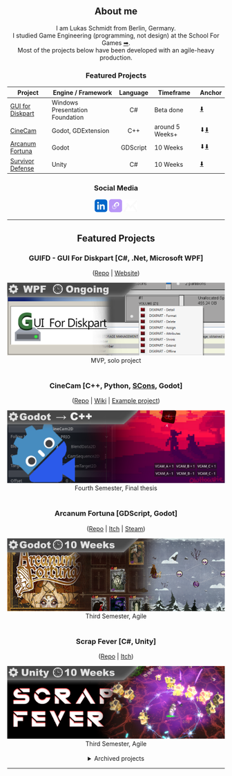 <div align="center">

  <h2>About me</h2>
  
  <p>
    I am Lukas Schmidt from Berlin, Germany.<br />
    I studied Game Engineering (programming, not design) at the School For Games <a href="https://www.school4games.net">➡</a>. <br />
    Most of the projects below have been developed with an agile-heavy production.<br />

<h3>Featured Projects</h3>

| Project | Engine / Framework | Language | Timeframe | Anchor |
| --- | --- | :---: | --- | --- |
| [GUI for Diskpart](https://github.com/LumiToad/GUIForDiskpart) | Windows Presentation Foundation | C# | Beta done | [⬇️](#guifd_anchor) |
| [CineCam](https://github.com/LumiToad/GDExtension_CineCam) | Godot, GDExtension | C++ | around 5 Weeks+ | ⬇[⬇️](#cinecam_anchor) |
| [Arcanum Fortuna](https://github.com/LumiToad/ArcanumFortuna) | Godot | GDScript | 10 Weeks | ⬇[⬇️](#arcanum_anchor) |
| [Survivor Defense](https://github.com/LumiToad/WorkingTitle-SurvivorDefense) | Unity | C# | 10 Weeks | [⬇️](#scrap_anchor) |
    
<h3>Social Media</h3>
    <a href="https://www.linkedin.com/in/lukas-schmidt-93b532256/"><img src="https://github.com/LumiToad/LumiToad/blob/main/img/icons/linkedin.webp" alt="LinkedIn" width="30" height="30"/></a>
    <a href="https://lnk.bio/LumiToad"><img src="https://github.com/LumiToad/LumiToad/blob/main/img/icons/link_bio.png" alt="LinkBio" width="30" height="30" /></a>
    <a href="mailto:Lukas-Schmidt1996@hotmail.com"><img src="https://github.com/LumiToad/LumiToad/blob/main/img/icons/email.png" alt="LinkBio" width="33" height="30" /></a>
  </p>

  <hr />

  <h2>Featured Projects</h2>

  <h3>GUIFD - GUI For Diskpart [C#, .Net, Microsoft WPF]</h3>
  <a name="guifd_anchor"></a>
  <p>
      (<a href="https://github.com/LumiToad/GUIForDiskpart">Repo</a> | 
      <a href="#">Website</a>)
  </p>
  <a href="https://github.com/LumiToad/GUIForDiskpart">
    <img src="https://github.com/LumiToad/LumiToad/blob/main/img/banner/github_gui_banner.png" />
  </a><br />
  MVP, solo project
  <br /><br />

  <h3>CineCam [C++, Python, <a href="https://scons.org">SCons</a>, Godot]</h3>
  <a name="cinecam_anchor"></a>
  <p>
      (<a href="https://github.com/LumiToad/GDExtension_CineCam">Repo</a> | 
      <a href="https://github.com/LumiToad/GDExtension_CineCam/wiki">Wiki</a> | 
      <a href="https://github.com/LumiToad/CineCam_Example">Example project</a>)
  </p>
  <a href="https://github.com/LumiToad/GDExtension_CineCam">
    <img src="https://github.com/LumiToad/GDExtension_CineCam/blob/main/images/github_cinecam_banner.png" />
  </a><br />
  Fourth Semester, Final thesis
  <br /><br />

  <h3>Arcanum Fortuna [GDScript, Godot]</h3>
  <a name="arcanum_anchor"></a>
  <p>
      (<a href="https://github.com/LumiToad/ArcanumFortuna">Repo</a> | 
      <a href="https://s4g.itch.io/arcanum-fortuna">Itch</a> | 
      <a href="https://store.steampowered.com/app/2852690/Arcanum_Fortuna/">Steam</a>)
  </p>
  <a href="https://github.com/LumiToad/ArcanumFortuna">
    <img src="https://github.com/LumiToad/LumiToad/blob/main/img/banner/github_arcanum_banner.png" />
  </a><br />
  Third Semester, Agile
  <br /><br />
  
  <h3>Scrap Fever [C#, Unity]</h3>
  <a name="scrap_anchor"></a>
  <p>
    (<a href="https://github.com/LumiToad/WorkingTitle-SurvivorDefense">Repo</a> | 
    <a href="https://s4g.itch.io/scrap-fever">Itch</a>)
  </p>
  <a href="https://github.com/LumiToad/WorkingTitle-SurvivorDefense">
  <img src="https://github.com/LumiToad/LumiToad/blob/main/img/banner/github_scrap_banner.png" />
  </a><br />
  Third Semester, Agile
  <br /><br />

  <!-- --------START OF EXPAND SECTION-------- -->
  <details> 
    <summary>Archived projects</summary>
    <p>
      <h2>School For Games</h2>
      <b>Important!</b> These are from my time in the School for Games.<br />
      My programming has improved since. However, these projects were agile team projects.<br />
      <h3>Brevity Of Gravity (First Semester)</h3>
      <a name="brevity_anchor"></a>
        <p>
          (<a href="https://github.com/LumiToad/BrevityOfGravity">Repo</a> | 
          <a href="https://brevity-of-gravity.school4games.net/">Website</a> | 
          <a href="https://s4g.itch.io/brevity-of-gravity">Itch</a>)
        </p>
      <a href="https://github.com/LumiToad/BrevityOfGravity">
      <img src="https://github.com/LumiToad/LumiToad/blob/main/img/banner/github_brevity_banner.png" />
      </a><br /><br />
      <h3>Hivebreaker (Second Semester)</h3>
      <p>
        (<a href="https://github.com/LumiToad/Hivebreaker">Repo</a> | 
        <a href="https://s4g.itch.io/hivebreaker">Itch</a>)
      </p>
      <a href="https://github.com/LumiToad/Hivebreaker">
      <img src="https://github.com/LumiToad/LumiToad/blob/main/img/banner/github_hivebreaker_banner.png" />
      </a><br /><br />
      <h3>Scrap Fever (Third Semester)</h3>
      <p>
        (<a href="https://github.com/LumiToad/WorkingTitle-SurvivorDefense">Repo</a> | 
        <a href="https://s4g.itch.io/scrap-fever">Itch</a>)
      </p>
      <a href="https://github.com/LumiToad/WorkingTitle-SurvivorDefense">
        <img src="https://github.com/LumiToad/LumiToad/blob/main/img/banner/github_scrap_banner.png" />
      </a>
      <h3>Clash of Words - Working Title</h3>
      <p>
        (<a href="https://github.com/LumiToad/ClashOfWords">Repo</a> | 
        <a href="#">Website</a>)
      </p>
      <a href="https://github.com/LumiToad/ClashOfWords">
      <img src="https://github.com/LumiToad/LumiToad/blob/main/img/banner/github_cow_banner.png" />
      </a>
    </p>
  </details>
 <!-- --------END OF EXPAND SECTION-------- -->

  <hr />
  
</div>
